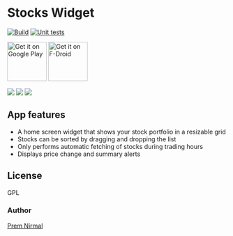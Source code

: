 # Stocks Widget
[![Build](https://github.com/premnirmal/StockTicker/workflows/Build/badge.svg)](https://github.com/premnirmal/StockTicker/actions) [![Unit tests](https://github.com/premnirmal/StockTicker/workflows/Run%20unit%20tests/badge.svg)](https://github.com/premnirmal/StockTicker/actions)

<a href="https://play.google.com/store/apps/details?id=com.github.premnirmal.tickerwidget" target="_blank">
<img src="https://play.google.com/intl/en_us/badges/images/generic/en-play-badge.png" alt="Get it on Google Play" height="90"/></a>
<a href="https://f-droid.org/en/packages/com.github.premnirmal.tickerwidget/" target="_blank">
<img src="https://f-droid.org/badge/get-it-on.png" alt="Get it on F-Droid" height="90"/></a>

![](https://play-lh.googleusercontent.com/R9khJ5kNzXHUjO4BxNw1cNKTx62grZ7FtLRT_F2H0BhC99iuMWDxvuGTYvyydtqE3w=h400-rw)
![](https://play-lh.googleusercontent.com/uxQfuEmietfmyq4e-xNEAXfwtkWFE9iVbJYpMtc55yKqOYTv25ViSGS1dTf6qrncXIo=h400-rw)
![](https://play-lh.googleusercontent.com/fQZFK93aeUVMr0BDNIuk8Ol9i-HC4d7GCtk01VtKr2-qcdtpmR8gO3-DJMCPbTwsCA=h400-rw)

## App features

- A home screen widget that shows your stock portfolio in a resizable grid
- Stocks can be sorted by dragging and dropping the list
- Only performs automatic fetching of stocks during trading hours
- Displays price change and summary alerts

## License

GPL

### Author
[Prem Nirmal](http://premnirmal.me/)
